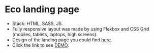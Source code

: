 # Eco landing page

- Stack: HTML, SASS, JS. 
- Fully responsive layout was made by using Flexbox and CSS Grid (mobiles, tablets, laptops, high screens). 
- Design of the landing page you could find [here](https://www.figma.com/file/Fz588JKGuPS2Bk21De4KE5/brand_of_eco-cosmetics-FE-students?node-id=1%3A2).
- Click the link to see [DEMO](https://junglq.github.io/Eco/).
